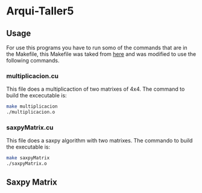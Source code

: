 # Arqui-Taller5

## Usage
For use this programs you have to run somo of the commands that are in the Makefile, this Makefile was taked from [here](https://github.com/jefg89/helloCUDA) and was modified to use the following commands.

### multiplicacion.cu
This file does a multiplicaction of two matrixes of 4x4. The command to build the excecutable is:

```bash 
make multiplicacion
./multiplicacion.o
```
### saxpyMatrix.cu
This file does a saxpy algorithm with two matrixes. The commando to build the executable is:

```bash 
make saxpyMatrix
./saxpyMatrix.o
```

## Saxpy Matrix
